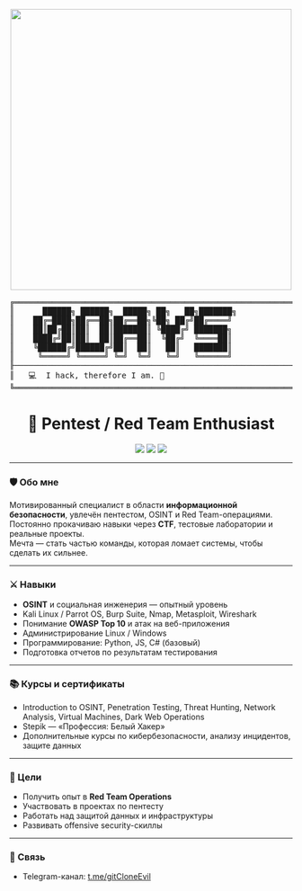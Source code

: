 <!-- Гифка в шапке -->
<p align="center">
  <img src="https://media1.giphy.com/media/v1.Y2lkPTc5MGI3NjExb2hzYzMwdW00MG54NjBtd3ZnMXFzc2tteDdzMWZ6b2NhYWs2eTdqNyZlcD12MV9pbnRlcm5hbF9naWZfYnlfaWQmY3Q9Zw/o0vwzuFwCGAFO/giphy.gif" width="500"/>
</p>

<p align="center">
<pre>
╔════════════════════════════════════════════════════════════════════╗
║      ██████╗ ██████╗  █████╗ ██╗   ██╗███████╗                     ║
║    ██╔═████╗██╔══██╗██╔══██╗╚██╗ ██╔╝██╔════╝                      ║
║    ██║██╔██║██║  ██║███████║ ╚████╔╝ ███████╗                      ║
║    ████╔╝██║██║  ██║██╔══██║  ╚██╔╝  ╚════██║                      ║
║    ╚██████╔╝██████╔╝██║  ██║   ██║   ███████║                      ║
║     ╚═════╝ ╚═════╝ ╚═╝  ╚═╝   ╚═╝   ╚══════╝                      ║
╟────────────────────────────────────────────────────────────────────╢
║   💻  I hack, therefore I am. 🔐                                  ║
╚════════════════════════════════════════════════════════════════════╝
</pre>
</p>


<h1 align="center">👾 Pentest / Red Team Enthusiast</h1>

<p align="center">
  <img src="https://img.shields.io/badge/Pentest-Active-green?style=for-the-badge&logo=kalilinux&logoColor=white" />
  <img src="https://img.shields.io/badge/OSINT-Pro-blue?style=for-the-badge&logo=hackaday&logoColor=white" />
  <img src="https://img.shields.io/badge/Red%20Team-Future%20Ops-red?style=for-the-badge&logo=redhat&logoColor=white" />
</p>

---

### 🛡️ Обо мне
Мотивированный специалист в области **информационной безопасности**, увлечён пентестом, OSINT и Red Team-операциями.  
Постоянно прокачиваю навыки через **CTF**, тестовые лаборатории и реальные проекты.  
Мечта — стать частью команды, которая ломает системы, чтобы сделать их сильнее.

---

### ⚔ Навыки
- **OSINT** и социальная инженерия — опытный уровень
- Kali Linux / Parrot OS, Burp Suite, Nmap, Metasploit, Wireshark
- Понимание **OWASP Top 10** и атак на веб-приложения
- Администрирование Linux / Windows
- Программирование: Python, JS, C# (базовый)
- Подготовка отчетов по результатам тестирования

---

### 📚 Курсы и сертификаты
- Introduction to OSINT, Penetration Testing, Threat Hunting, Network Analysis, Virtual Machines, Dark Web Operations
- Stepik — «Профессия: Белый Хакер»
- Дополнительные курсы по кибербезопасности, анализу инцидентов, защите данных

---

### 🎯 Цели
- Получить опыт в **Red Team Operations**
- Участвовать в проектах по пентесту
- Работать над защитой данных и инфраструктуры
- Развивать offensive security-скиллы

---

### 📡 Связь
- Telegram-канал: [t.me/gitCloneEvil](https://t.me/gitCloneEvil)

